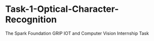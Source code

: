 # Task-1-Optical-Character-Recognition
The Spark Foundation GRIP IOT and Computer Vision Internship Task

